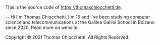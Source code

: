 This is the source code of https://thomaschiocchetti.de.

--
Hi I'm Thomas Chiocchetti, I'm 15 and I've been studying computer science and telecommunications at the Galileo Galilei School in Bolzano since 2020. Read more on website.

Copyright © 2021 Thomas Chiocchetti. All Rights Reserved.
